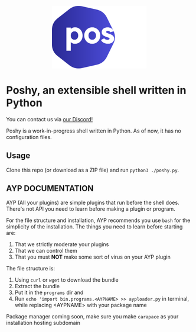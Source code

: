 <p align="center">
	<img title="Poshy" alt="Poshy" src="images/poshy-logo.png" width="256">
	<h1>Poshy, an extensible shell written in Python</h1>
</p align "center">

You can contact us via [our Discord!](https://discord.gg/R5ExvA63Jz)

Poshy is a work-in-progress shell written in Python. As of now, it has no configuration files.

## Usage
Clone this repo (or download as a ZIP file) and run `python3 ./poshy.py`.

## AYP DOCUMENTATION
AYP (All your plugins) are simple plugins that run before the shell does. There's not API you need to learn before making a plugin or program.

For the file structure and installation, AYP recommends you use `bash` for the simplicity of the installation. The things you need to learn before starting are:

1. That we strictly moderate your plugins
2. That we can control them
3. That you must **NOT** make some sort of virus on your AYP plugin

The file structure is:

1. Using `curl` or `wget` to download the bundle
2. Extract the bundle
3. Put it in the `programs` dir and
4. Run ```echo 'import bin.programs.<AYPNAME> >> ayploader.py``` in terminal, while replacing \<AYPNAME> with your package name

Package manager coming soon, make sure you make `carapace` as your installation hosting subdomain 
